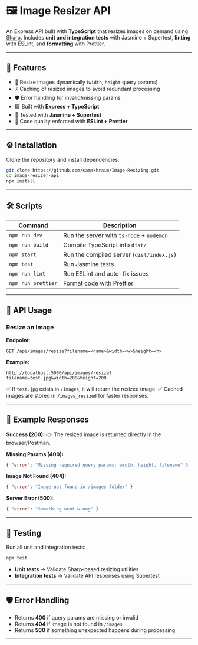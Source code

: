 

# 🖼️ Image Resizer API

An Express API built with **TypeScript** that resizes images on demand using [Sharp](https://sharp.pixelplumbing.com/).
Includes **unit and integration tests** with Jasmine + Supertest, **linting** with ESLint, and **formatting** with Prettier.

---

## 🚀 Features

* 📐 Resize images dynamically (`width`, `height` query params)
* ⚡ Caching of resized images to avoid redundant processing
* 🛡️ Error handling for invalid/missing params
* 🟦 Built with **Express + TypeScript**
* 🧪 Tested with **Jasmine + Supertest**
* 🎯 Code quality enforced with **ESLint + Prettier**

---


## ⚙️ Installation

Clone the repository and install dependencies:

```bash
git clone https://github.com/samakhraim/Image-Resizing.git
cd image-resizer-api
npm install
```

---

## 🛠️ Scripts

| Command            | Description                               |
| ------------------ | ----------------------------------------- |
| `npm run dev`      | Run the server with `ts-node` + `nodemon` |
| `npm run build`    | Compile TypeScript into `dist/`           |
| `npm start`        | Run the compiled server (`dist/index.js`) |
| `npm test`         | Run Jasmine tests                         |
| `npm run lint`     | Run ESLint and auto-fix issues            |
| `npm run prettier` | Format code with Prettier                 |

---

## 📡 API Usage

### Resize an Image

**Endpoint:**

```
GET /api/images/resize?filename=<name>&width=<w>&height=<h>
```

**Example:**

```
http://localhost:5000/api/images/resize?filename=test.jpg&width=200&height=200
```

✅ If `test.jpg` exists in `/images`, it will return the resized image.
✅ Cached images are stored in `/images_resized` for faster responses.

---

## 📖 Example Responses

**Success (200):**
👉 The resized image is returned directly in the browser/Postman.

**Missing Params (400):**

```json
{ "error": "Missing required query params: width, height, filename" }
```

**Image Not Found (404):**

```json
{ "error": "Image not found in /images folder" }
```

**Server Error (500):**

```json
{ "error": "Something went wrong" }
```

---

## 🧪 Testing

Run all unit and integration tests:

```bash
npm test
```

* **Unit tests** → Validate Sharp-based resizing utilities
* **Integration tests** → Validate API responses using Supertest

---

## 🛡️ Error Handling

* Returns **400** if query params are missing or invalid
* Returns **404** if image is not found in `/images`
* Returns **500** if something unexpected happens during processing

---




